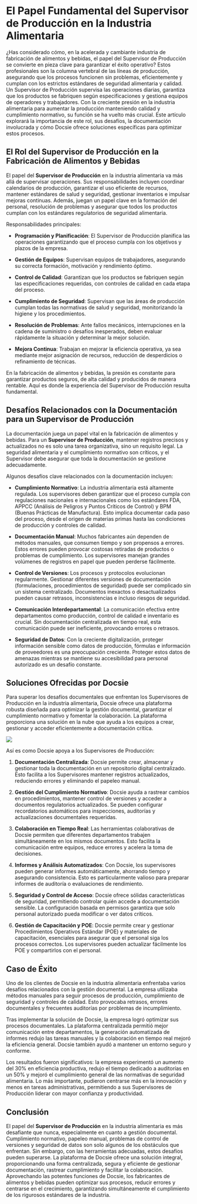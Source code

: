 # El Papel Fundamental del Supervisor de Producción en la Industria Alimentaria

¿Has considerado cómo, en la acelerada y cambiante industria de fabricación de alimentos y bebidas, el papel del Supervisor de Producción se convierte en pieza clave para garantizar el éxito operativo? Estos profesionales son la columna vertebral de las líneas de producción, asegurando que los procesos funcionen sin problemas, eficientemente y cumplan con los estrictos estándares de seguridad alimentaria y calidad. Un Supervisor de Producción supervisa las operaciones diarias, garantiza que los productos se fabriquen según especificaciones y gestiona equipos de operadores y trabajadores. Con la creciente presión en la industria alimentaria para aumentar la producción manteniendo calidad y cumplimiento normativo, su función se ha vuelto más crucial. Este artículo explorará la importancia de este rol, sus desafíos, la documentación involucrada y cómo Docsie ofrece soluciones específicas para optimizar estos procesos.

## El Rol del Supervisor de Producción en la Fabricación de Alimentos y Bebidas

El papel del **Supervisor de Producción** en la industria alimentaria va más allá de supervisar operaciones. Sus responsabilidades incluyen coordinar calendarios de producción, garantizar el uso eficiente de recursos, mantener estándares de salud y seguridad, gestionar inventarios e impulsar mejoras continuas. Además, juegan un papel clave en la formación del personal, resolución de problemas y asegurar que todos los productos cumplan con los estándares regulatorios de seguridad alimentaria.

Responsabilidades principales:

* **Programación y Planificación**: El Supervisor de Producción planifica las operaciones garantizando que el proceso cumpla con los objetivos y plazos de la empresa.

* **Gestión de Equipos**: Supervisan equipos de trabajadores, asegurando su correcta formación, motivación y rendimiento óptimo.

* **Control de Calidad**: Garantizan que los productos se fabriquen según las especificaciones requeridas, con controles de calidad en cada etapa del proceso.

* **Cumplimiento de Seguridad**: Supervisan que las áreas de producción cumplan todas las normativas de salud y seguridad, monitorizando la higiene y los procedimientos.

* **Resolución de Problemas**: Ante fallos mecánicos, interrupciones en la cadena de suministro o desafíos inesperados, deben evaluar rápidamente la situación y determinar la mejor solución.

* **Mejora Continua**: Trabajan en mejorar la eficiencia operativa, ya sea mediante mejor asignación de recursos, reducción de desperdicios o refinamiento de técnicas.

En la fabricación de alimentos y bebidas, la presión es constante para garantizar productos seguros, de alta calidad y producidos de manera rentable. Aquí es donde la experiencia del Supervisor de Producción resulta fundamental.

## Desafíos Relacionados con la Documentación para un Supervisor de Producción

La documentación juega un papel vital en la fabricación de alimentos y bebidas. Para un **Supervisor de Producción**, mantener registros precisos y actualizados no es solo una tarea organizativa, sino un requisito legal. La seguridad alimentaria y el cumplimiento normativo son críticos, y el Supervisor debe asegurar que toda la documentación se gestione adecuadamente.

Algunos desafíos clave relacionados con la documentación incluyen:

* **Cumplimiento Normativo**: La industria alimentaria está altamente regulada. Los supervisores deben garantizar que el proceso cumpla con regulaciones nacionales e internacionales como los estándares FDA, APPCC (Análisis de Peligros y Puntos Críticos de Control) y BPM (Buenas Prácticas de Manufactura). Esto implica documentar cada paso del proceso, desde el origen de materias primas hasta las condiciones de producción y controles de calidad.

* **Documentación Manual**: Muchos fabricantes aún dependen de métodos manuales, que consumen tiempo y son propensos a errores. Estos errores pueden provocar costosas retiradas de productos o problemas de cumplimiento. Los supervisores manejan grandes volúmenes de registros en papel que pueden perderse fácilmente.

* **Control de Versiones**: Los procesos y protocolos evolucionan regularmente. Gestionar diferentes versiones de documentación (formulaciones, procedimientos de seguridad) puede ser complicado sin un sistema centralizado. Documentos inexactos o desactualizados pueden causar retrasos, inconsistencias e incluso riesgos de seguridad.

* **Comunicación Interdepartamental**: La comunicación efectiva entre departamentos como producción, control de calidad e inventario es crucial. Sin documentación centralizada en tiempo real, esta comunicación puede ser ineficiente, provocando errores o retrasos.

* **Seguridad de Datos**: Con la creciente digitalización, proteger información sensible como datos de producción, fórmulas e información de proveedores es una preocupación creciente. Proteger estos datos de amenazas mientras se mantiene su accesibilidad para personal autorizado es un desafío constante.

## Soluciones Ofrecidas por Docsie

Para superar los desafíos documentales que enfrentan los Supervisores de Producción en la industria alimentaria, Docsie ofrece una plataforma robusta diseñada para optimizar la gestión documental, garantizar el cumplimiento normativo y fomentar la colaboración. La plataforma proporciona una solución en la nube que ayuda a los equipos a crear, gestionar y acceder eficientemente a documentación crítica.

![](https://cdn.docsie.io/workspace_PxAvC1Uenuc7ad6H3/doc_wn84Jkoc6hIMTO2eE/file_qExKrkigm1iM8CxF8/image_2ddb26ec-2a4a-6705-91b6-6180ad01f5d7.jpg)

Así es como Docsie apoya a los Supervisores de Producción:

1. **Documentación Centralizada**: Docsie permite crear, almacenar y gestionar toda la documentación en un repositorio digital centralizado. Esto facilita a los Supervisores mantener registros actualizados, reduciendo errores y eliminando el papeleo manual.

2. **Gestión del Cumplimiento Normativo**: Docsie ayuda a rastrear cambios en procedimientos, mantener control de versiones y acceder a documentos regulatorios actualizados. Se pueden configurar recordatorios automáticos para inspecciones, auditorías y actualizaciones documentales requeridas.

3. **Colaboración en Tiempo Real**: Las herramientas colaborativas de Docsie permiten que diferentes departamentos trabajen simultáneamente en los mismos documentos. Esto facilita la comunicación entre equipos, reduce errores y acelera la toma de decisiones.

4. **Informes y Análisis Automatizados**: Con Docsie, los supervisores pueden generar informes automáticamente, ahorrando tiempo y asegurando consistencia. Esto es particularmente valioso para preparar informes de auditoría o evaluaciones de rendimiento.

5. **Seguridad y Control de Acceso**: Docsie ofrece sólidas características de seguridad, permitiendo controlar quién accede a documentación sensible. La configuración basada en permisos garantiza que solo personal autorizado pueda modificar o ver datos críticos.

6. **Gestión de Capacitación y POE**: Docsie permite crear y gestionar Procedimientos Operativos Estándar (POE) y materiales de capacitación, esenciales para asegurar que el personal siga los procesos correctos. Los supervisores pueden actualizar fácilmente los POE y compartirlos con el personal.

## Caso de Éxito

Uno de los clientes de Docsie en la industria alimentaria enfrentaba varios desafíos relacionados con la gestión documental. La empresa utilizaba métodos manuales para seguir procesos de producción, cumplimiento de seguridad y controles de calidad. Esto provocaba retrasos, errores documentales y frecuentes auditorías por problemas de incumplimiento.

Tras implementar la solución de Docsie, la empresa logró optimizar sus procesos documentales. La plataforma centralizada permitió mejor comunicación entre departamentos, la generación automatizada de informes redujo las tareas manuales y la colaboración en tiempo real mejoró la eficiencia general. Docsie también ayudó a mantener un entorno seguro y conforme.

Los resultados fueron significativos: la empresa experimentó un aumento del 30% en eficiencia productiva, redujo el tiempo dedicado a auditorías en un 50% y mejoró el cumplimiento general de las normativas de seguridad alimentaria. Lo más importante, pudieron centrarse más en la innovación y menos en tareas administrativas, permitiendo a sus Supervisores de Producción liderar con mayor confianza y productividad.

## Conclusión

El papel del **Supervisor de Producción** en la industria alimentaria es más desafiante que nunca, especialmente en cuanto a gestión documental. Cumplimiento normativo, papeleo manual, problemas de control de versiones y seguridad de datos son solo algunos de los obstáculos que enfrentan. Sin embargo, con las herramientas adecuadas, estos desafíos pueden superarse. La plataforma de Docsie ofrece una solución integral, proporcionando una forma centralizada, segura y eficiente de gestionar documentación, rastrear cumplimiento y facilitar la colaboración. Aprovechando las potentes funciones de Docsie, los fabricantes de alimentos y bebidas pueden optimizar sus procesos, reducir errores y centrarse en el crecimiento, garantizando simultáneamente el cumplimiento de los rigurosos estándares de la industria.